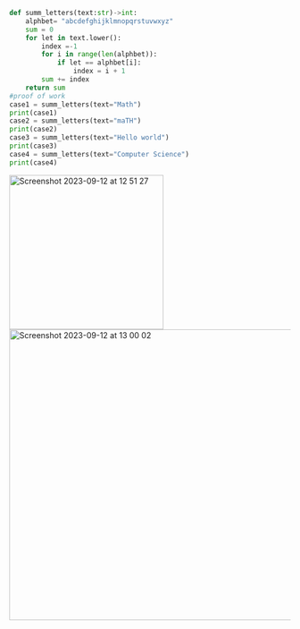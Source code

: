 ```py
def summ_letters(text:str)->int:
    alphbet= "abcdefghijklmnopqrstuvwxyz"
    sum = 0
    for let in text.lower():
        index =-1
        for i in range(len(alphbet)):
            if let == alphbet[i]:
                index = i + 1
        sum += index
    return sum
#proof of work
case1 = summ_letters(text="Math")
print(case1)
case2 = summ_letters(text="maTH")
print(case2)
case3 = summ_letters(text="Hello world")
print(case3)
case4 = summ_letters(text="Computer Science")
print(case4)
```
<img width="276" alt="Screenshot 2023-09-12 at 12 51 27" src="https://github.com/NaomiRozenberg/unit-1/assets/142605919/3dfdd725-24ee-4f84-b9e3-ba5780d9d503">
<img width="520" alt="Screenshot 2023-09-12 at 13 00 02" src="https://github.com/NaomiRozenberg/unit-1/assets/142605919/c55a3a75-92d5-4156-9070-d7057ebb15e6">

